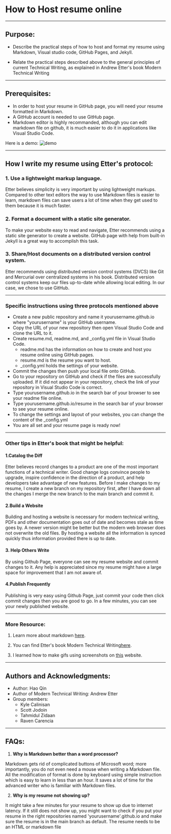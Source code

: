 # How to Host resume online
--------------------------------------------

## Purpose: 

- Describe the practical steps of how to host and format my resume using Markdown, Visual studio code, GitHub Pages, and Jekyll.  

- Relate the practical steps described above to the general principles of current Technical Writing, as explained in Andrew Etter's book Modern Technical Writing 

---------------------------------------------


## Prerequisites:
- In order to host your resume in GitHub page, you will need your resume formatted in Markdown.
- A GitHub account is needed to use GitHub page.
- Markdown editor is highly recommanded, although you can edit markdown file on github, it is much easier to do it in applications like Visual Studio Code.

Here is a demo:
![demo](https://github.com/qinh3uofm/qinh3uofm.github.io/blob/main/ezgif.com-gif-maker.gif)

---------------------------------------------


## How I write my resume using Etter's protocol:

### 1. Use a lightweight markup language.
Etter believes simplicity is very important by using lightweight markups. Compared to other text editors the way to use Markdown files is easier to learn, markdown files can save users a lot of time when they get used to them because it is much faster. 

### 2. Format a document with a static site generator.
To make your website easy to read and navigate, Etter recommends using a static site generator to create a website. GitHub page with help from built-in Jekyll is a great way to accomplish this task.

### 3. Share/Host documents on a distributed version control system.
Etter recommends using distributed version control systems (DVCS) like Git and Mercurial over centralized systems in his book. Distributed version control systems keep our files up-to-date while allowing local editing. In our case, we chose to use GitHub.

-------------------------------------------------

### Specific instructions using three protocols mentioned above
- Create a new public repository and name it yourusername.github.io where "yourusername" is your GitHub username.
- Copy the URL of your new repository then open Visual Studio Code and clone the URL to it.
- Create resume.md, readme.md, and _config.yml file in Visual Studio Code.
   - readme.md has the information on how to create and host you resume online using GitHub pages.
   - resume.md is the resume you want to host.
   - _config.yml holds the settings of your website.
- Commit the changes then push your local file onto GitHub.
- Go to your repository on GitHub and check if the files are successfully uploaded. If it did not appear in your repository, check the link of your repository in Visual Studio Code is correct.
- Type yourusername.github.io in the search bar of your browser to see your readme file online.
- Type yourusername.github.io/resume in the search bar of your browser to see your resume online.
- To change the settings and layout of your websites, you can change the content of the _config.yml
- You are all set and your resume page is ready now!

---------------------------------------------


### Other tips in Etter's book that might be helpful:

#### 1.Catalog the Diff
Etter believes record changes to a product are one of the most important functions of a technical writer. Good change logs convince people to upgrade, inspire confidence in the direction of a product, and help developers take advantage of new features. Before I make changes to my resume, I create a new branch on my repository first, after I have down all the changes I merge the new branch to the main branch and commit it.

#### 2.Build a Website
Building and hosting a website is necessary for modern technical writing, PDFs and other documentation goes out of date and becomes stale as time goes by. A newer version might be better but the modern web browser does not overwrite the old files. By hosting a website all the information is synced quickly thus information provided there is up to date.

#### 3. Help Others Write
By using Github Page, everyone can see my resume website and commit changes to it. Any help is appreciated since my resume might have a large space for improvement that I am not aware of.

#### 4.Publish Frequently
Publishing is very easy using Github Page, just commit your code then click commit changes then you are good to go. In a few minutes, you can see your newly published website.

---------------------------------------------

### More Resource:
1. Learn more about markdown [here](https://www.markdowntutorial.com).

2. You can find Etter's book Modern Technical Writing[here](https://github.com/qinh3uofm/qinh3uofm.github.io/blob/main/Andrew_Etter_-_Modern_Technical_Writing__An_Introduction_to_Software_Documentation_2016.epub).

3. I learned how to make gifs using screenshots on [this](https://ezgif.com/maker) website.

---------------------------------------------


## Authors and Acknowledgments:

- Author: Hao Qin
- Author of Modern Technical Writing: Andrew Etter
- Group members:
   - Kyle Calinisan
   - Scott Jodoin
   - Tahmidul Zidaan
   - Raven Carencia

---------------------------------------------


## FAQs:
1. **Why is Markdown better than a word processor?**


Markdown gets rid of complicated buttons of Microsoft word; more importantly, you do not even need a mouse when writing a Markdown file. All the modification of format is done by keyboard using simple instruction which is easy to learn in less than an hour. It saves a lot of time for the advanced writer who is familiar with Markdown files. 


2. **Why is my resume not showing up?**


It might take a few minutes for your resume to show up due to internet latency. If it still does not show up, you might want to check if you put your resume in the right repositories named 'yourusername'.github.io and make sure the resume is in the main branch as default. The resume needs to be an HTML or markdown file


